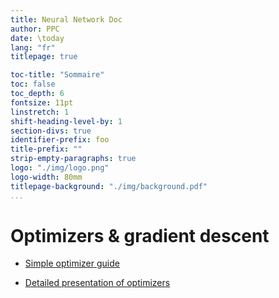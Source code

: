 ```yaml
---
title: Neural Network Doc
author: PPC
date: \today
lang: "fr"
titlepage: true

toc-title: "Sommaire"
toc: false
toc_depth: 6
fontsize: 11pt
linstretch: 1
shift-heading-level-by: 1
section-divs: true
identifier-prefix: foo
title-prefix: ""
strip-empty-paragraphs: true
logo: "./img/logo.png"
logo-width: 80mm
titlepage-background: "./img/background.pdf"
...
```


# Optimizers & gradient descent

+ [Simple optimizer guide](https://towardsdatascience.com/7-tips-to-choose-the-best-optimizer-47bb9c1219e)

+ [Detailed presentation of optimizers](https://ruder.io/optimizing-gradient-descent/index.html)

